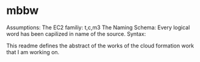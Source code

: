 # mbbw

Assumptions:
The EC2 familiy: t,c,m3
The Naming Schema: Every logical word has been capilized in name of the source.
  Syntax:
  
This readme defines the abstract of the works of the cloud formation work that I am working on.
